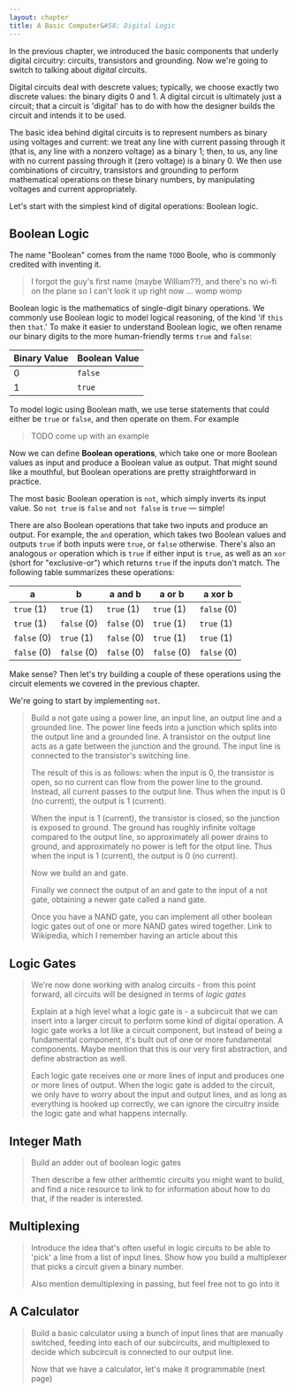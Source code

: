 ```yaml
---
layout: chapter
title: A Basic Computer&#58; Digital Logic
---
```


In the previous chapter, we introduced the basic components that underly digital circuitry: circuits, transistors and grounding. Now we're going to switch to talking about *digital* circuits.

Digital circuits deal with descrete values; typically, we choose exactly two discrete values: the binary digits $0$ and $1$. A digital circuit is ultimately just a circuit; that a circuit is 'digital' has to do with how the designer builds the circuit and intends it to be used.

The basic idea behind digital circuits is to represent numbers as binary using voltages and current: we treat any line with current passing through it (that is, any line with a nonzero voltage) as a binary $1$; then, to us, any line with no current passing through it (zero voltage) is a binary $0$. We then use combinations of circuitry, transistors and grounding to perform mathematical operations on these binary numbers, by manipulating voltages and current appropriately.

Let's start with the simplest kind of digital operations: Boolean logic.

## Boolean Logic

The name "Boolean" comes from the name `TODO` Boole, who is commonly credited with inventing it.

> I forgot the guy's first name (maybe William??), and there's no wi-fi on the plane so I can't look it up right now ... womp womp

Boolean logic is the mathematics of single-digit binary operations. We commonly use Boolean logic to model logical reasoning, of the kind 'if `this` then `that`.' To make it easier to understand Boolean logic, we often rename our binary digits to the more human-friendly terms `true` and `false`:

| Binary Value | Boolean Value |
| ------------ | ------------- |
| $0$          | `false`       |
| $1$          | `true`        |

To model logic using Boolean math, we use terse statements that could either be `true` or `false`, and then operate on them. For example

> TODO come up with an example

Now we can define **Boolean operations**, which take one or more Boolean values as input and produce a Boolean value as output. That might sound like a mouthful, but Boolean operations are pretty straightforward in practice.

The most basic Boolean operation is `not`, which simply inverts its input value. So `not true` is `false` and `not false` is `true` &mdash; simple!

There are also Boolean operations that take two inputs and produce an output. For example, the `and` operation, which takes two Boolean values and outputs `true` if both inputs were `true`, or `false` otherwise. There's also an analogous `or` operation which is `true` if either input is `true`, as well as an `xor` (short for "exclusive-or") which returns `true` if the inputs don't match. The following table summarizes these operations:

| a             | b             | a and b       | a or b        | a xor b       |
| ------------- | ------------- | ------------- | ------------- | ------------- |
| `true` $(1)$  | `true` $(1)$  | `true` $(1)$  | `true` $(1)$  | `false` $(0)$ |
| `true` $(1)$  | `false` $(0)$ | `false` $(0)$ | `true` $(1)$  | `true` $(1)$  |
| `false` $(0)$ | `true` $(1)$  | `false` $(0)$ | `true` $(1)$  | `true` $(1)$  |
| `false` $(0)$ | `false` $(0)$ | `false` $(0)$ | `false` $(0)$ | `false` $(0)$ |

Make sense? Then let's try building a couple of these operations using the circuit elements we covered in the previous chapter.

We're going to start by implementing `not`. 

> Build a not gate using a power line, an input line, an output line and a grounded line. The power line feeds into a junction which splits into the output line and a grounded line. A transistor on the output line acts as a gate between the junction and the ground. The input line is connected to the transistor's switching line.
>
> The result of this is as follows: when the input is 0, the transistor is open, so no current can flow from the power line to the ground. Instead, all current passes to the output line. Thus when the input is 0 (no current), the output is 1 (current).
>
> When the input is 1 (current), the transistor is closed, so the junction is exposed to ground. The ground has roughly infinite voltage compared to the output line, so approximately all power drains to ground, and approximately no power is left for the otput line. Thus when the input is 1 (current), the output is 0 (no current).
>
> Now we build an and gate. 
>
> Finally we connect the output of an and gate to the input of a not gate, obtaining a newer gate called a nand gate. 
>
> Once you have a NAND gate, you can implement all other boolean logic gates out of one or more NAND gates wired together. Link to Wikipedia, which I remember having an article about this

## Logic Gates

> We're now done working with analog circuits - from this point forward, all circuits will be designed in terms of *logic gates*
>
> Explain at a high level what a logic gate is - a subcircuit that we can insert into a larger circuit to perform some kind of digital operation. A logic gate works a lot like a circuit component, but instead of being a fundamental component, it's built out of one or more fundamental components. Maybe mention that this is our very first abstraction, and define abstraction as well.
>
> Each logic gate receives one or more lines of input and produces one or more lines of output. When the logic gate is added to the circuit, we only have to worry about the input and output lines, and as long as everything is hooked up correctly, we can ignore the circuitry inside the logic gate and what happens internally.

## Integer Math

> Build an adder out of boolean logic gates
>
> Then describe a few other arithemtic circuits you might want to build, and find a nice resource to link to for information about how to do that, if the reader is interested.

## Multiplexing

> Introduce the idea that's often useful in logic circuits to be able to 'pick' a line from a list of input lines. Show how you build a multiplexer that picks a circuit given a binary number.
>
> Also mention demultiplexing in passing, but feel free not to go into it

## A Calculator

> Build a basic calculator using a bunch of input lines that are manually switched, feeding into each of our subcircuits, and multiplexed to decide which subcircuit is connected to our output line.
>
> Now that we have a calculator, let's make it programmable (next page)